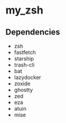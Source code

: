 my_zsh
======

## Dependencies

- zsh
- fastfetch
- starship
- trash-cli
- bat
- lazydocker
- zoxide
- ghostty
- zed
- eza
- atuin
- mise

